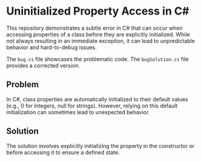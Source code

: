 # Uninitialized Property Access in C#

This repository demonstrates a subtle error in C# that can occur when accessing properties of a class before they are explicitly initialized. While not always resulting in an immediate exception, it can lead to unpredictable behavior and hard-to-debug issues.

The `bug.cs` file showcases the problematic code. The `bugSolution.cs` file provides a corrected version.

## Problem

In C#, class properties are automatically initialized to their default values (e.g., 0 for integers, null for strings). However, relying on this default initialization can sometimes lead to unexpected behavior.

## Solution

The solution involves explicitly initializing the property in the constructor or before accessing it to ensure a defined state.